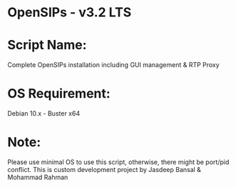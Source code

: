 # OpenSIPs - v3.2 LTS

# Script Name:
Complete OpenSIPs installation including GUI management & RTP Proxy
# OS Requirement:
Debian 10.x - Buster x64
# Note:
Please use minimal OS to use this script, otherwise, there might be port/pid conflict.
This is custom development project by Jasdeep Bansal & Mohammad Rahman